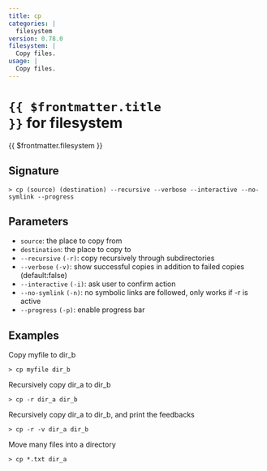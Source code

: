 ```yaml
---
title: cp
categories: |
  filesystem
version: 0.78.0
filesystem: |
  Copy files.
usage: |
  Copy files.
---
```


# <code>{{ $frontmatter.title }}</code> for filesystem

<div class='command-title'>{{ $frontmatter.filesystem }}</div>

## Signature

```> cp (source) (destination) --recursive --verbose --interactive --no-symlink --progress```

## Parameters

 -  `source`: the place to copy from
 -  `destination`: the place to copy to
 -  `--recursive` `(-r)`: copy recursively through subdirectories
 -  `--verbose` `(-v)`: show successful copies in addition to failed copies (default:false)
 -  `--interactive` `(-i)`: ask user to confirm action
 -  `--no-symlink` `(-n)`: no symbolic links are followed, only works if -r is active
 -  `--progress` `(-p)`: enable progress bar

## Examples

Copy myfile to dir_b
```shell
> cp myfile dir_b

```

Recursively copy dir_a to dir_b
```shell
> cp -r dir_a dir_b

```

Recursively copy dir_a to dir_b, and print the feedbacks
```shell
> cp -r -v dir_a dir_b

```

Move many files into a directory
```shell
> cp *.txt dir_a

```
